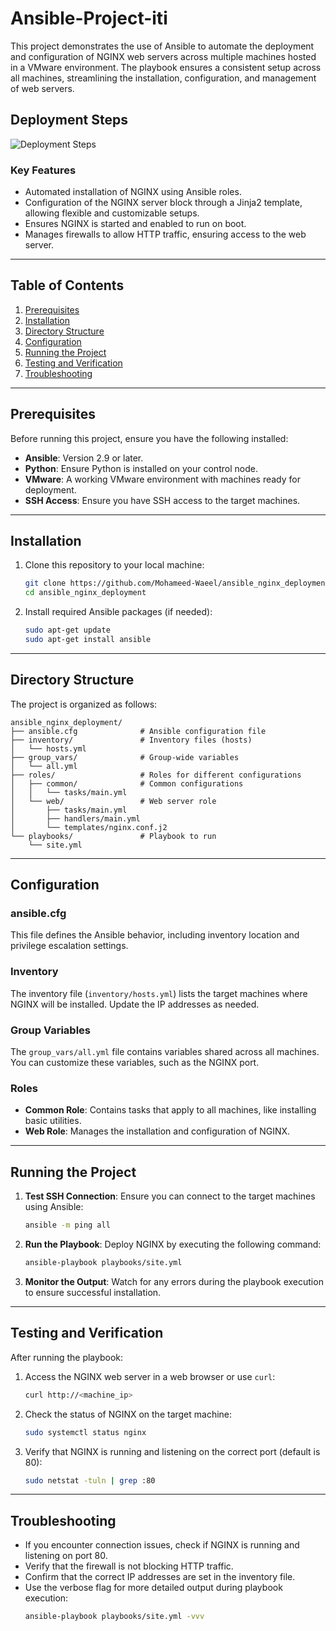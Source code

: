 # Ansible-Project-iti
This project demonstrates the use of Ansible to automate the deployment and configuration of NGINX web servers across multiple machines hosted in a VMware environment. The playbook ensures a consistent setup across all machines, streamlining the installation, configuration, and management of web servers.

## Deployment Steps
![Deployment Steps](https://github.com/user-attachments/assets/15609b28-3c16-4775-b49c-f5bcf185e381)

### Key Features
- Automated installation of NGINX using Ansible roles.
- Configuration of the NGINX server block through a Jinja2 template, allowing flexible and customizable setups.
- Ensures NGINX is started and enabled to run on boot.
- Manages firewalls to allow HTTP traffic, ensuring access to the web server.

---

## Table of Contents
1. [Prerequisites](#prerequisites)
2. [Installation](#installation)
3. [Directory Structure](#directory-structure)
4. [Configuration](#configuration)
5. [Running the Project](#running-the-project)
6. [Testing and Verification](#testing-and-verification)
7. [Troubleshooting](#troubleshooting)

---

## Prerequisites

Before running this project, ensure you have the following installed:
- **Ansible**: Version 2.9 or later.
- **Python**: Ensure Python is installed on your control node.
- **VMware**: A working VMware environment with machines ready for deployment.
- **SSH Access**: Ensure you have SSH access to the target machines.

---

## Installation

1. Clone this repository to your local machine:
   ```bash
   git clone https://github.com/Mohameed-Waeel/ansible_nginx_deployment.git
   cd ansible_nginx_deployment
   ```

2. Install required Ansible packages (if needed):
   ```bash
   sudo apt-get update
   sudo apt-get install ansible
   ```

---

## Directory Structure

The project is organized as follows:

```
ansible_nginx_deployment/
├── ansible.cfg              # Ansible configuration file
├── inventory/               # Inventory files (hosts)
│   └── hosts.yml
├── group_vars/              # Group-wide variables
│   └── all.yml
├── roles/                   # Roles for different configurations
│   ├── common/              # Common configurations
│   │   └── tasks/main.yml
│   └── web/                 # Web server role
│       ├── tasks/main.yml
│       ├── handlers/main.yml
│       └── templates/nginx.conf.j2
└── playbooks/               # Playbook to run
    └── site.yml
```

---

## Configuration

### ansible.cfg
This file defines the Ansible behavior, including inventory location and privilege escalation settings.

### Inventory
The inventory file (`inventory/hosts.yml`) lists the target machines where NGINX will be installed. Update the IP addresses as needed.

### Group Variables
The `group_vars/all.yml` file contains variables shared across all machines. You can customize these variables, such as the NGINX port.

### Roles
- **Common Role**: Contains tasks that apply to all machines, like installing basic utilities.
- **Web Role**: Manages the installation and configuration of NGINX.

---

## Running the Project

1. **Test SSH Connection**: Ensure you can connect to the target machines using Ansible:
   ```bash
   ansible -m ping all
   ```

2. **Run the Playbook**: Deploy NGINX by executing the following command:
   ```bash
   ansible-playbook playbooks/site.yml 
   ```

3. **Monitor the Output**: Watch for any errors during the playbook execution to ensure successful installation.

---

## Testing and Verification

After running the playbook:

1. Access the NGINX web server in a web browser or use `curl`:
   ```bash
   curl http://<machine_ip>
   ```

2. Check the status of NGINX on the target machine:
   ```bash
   sudo systemctl status nginx
   ```

3. Verify that NGINX is running and listening on the correct port (default is 80):
   ```bash
   sudo netstat -tuln | grep :80
   ```

---

## Troubleshooting

- If you encounter connection issues, check if NGINX is running and listening on port 80.
- Verify that the firewall is not blocking HTTP traffic.
- Confirm that the correct IP addresses are set in the inventory file.
- Use the verbose flag for more detailed output during playbook execution:
   ```bash
   ansible-playbook playbooks/site.yml -vvv
   ```
